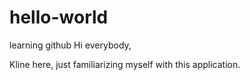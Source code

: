 # hello-world
learning github
Hi everybody, 

Kline here, just familiarizing myself with this application. 
